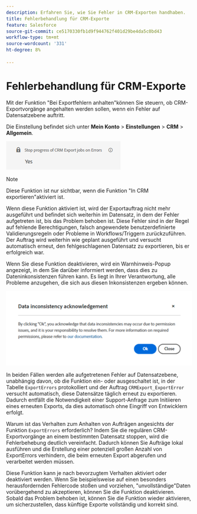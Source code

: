 ```yaml
---
description: Erfahren Sie, wie Sie Fehler in CRM-Exporten handhaben.
title: Fehlerbehandlung für CRM-Exporte
feature: Salesforce
source-git-commit: ce5170330fb1d9f944762f401d29be4da5c0bd43
workflow-type: tm+mt
source-wordcount: '331'
ht-degree: 8%

---
```


# Fehlerbehandlung für CRM-Exporte

Mit der Funktion &quot;Bei Exportfehlern anhalten&quot;können Sie steuern, ob CRM-Exportvorgänge angehalten werden sollen, wenn ein Fehler auf Datensatzebene auftritt.

Die Einstellung befindet sich unter **Mein Konto** > **Einstellungen** > **CRM** > **Allgemein**.

![Pause bei Exportfehlern](assets/stop-progress.png)

>[!NOTE]
>
>Diese Funktion ist nur sichtbar, wenn die Funktion &quot;In CRM exportieren&quot;aktiviert ist.

Wenn diese Funktion aktiviert ist, wird der Exportauftrag nicht mehr ausgeführt und befindet sich weiterhin im Datensatz, in dem der Fehler aufgetreten ist, bis das Problem behoben ist. Diese Fehler sind in der Regel auf fehlende Berechtigungen, falsch angewendete benutzerdefinierte Validierungsregeln oder Probleme in Workflows/Triggern zurückzuführen. Der Auftrag wird weiterhin wie geplant ausgeführt und versucht automatisch erneut, den fehlgeschlagenen Datensatz zu exportieren, bis er erfolgreich war.

Wenn Sie diese Funktion deaktivieren, wird ein Warnhinweis-Popup angezeigt, in dem Sie darüber informiert werden, dass dies zu Dateninkonsistenzen führen kann. Es liegt in Ihrer Verantwortung, alle Probleme anzugehen, die sich aus diesen Inkonsistenzen ergeben können.

![Warnung zur Dateninkonsistenz](assets/data-inconsistency.png)

In beiden Fällen werden alle aufgetretenen Fehler auf Datensatzebene, unabhängig davon, ob die Funktion ein- oder ausgeschaltet ist, in der Tabelle `ExportErrors` protokolliert und der Auftrag `CRMExport_ExportError` versucht automatisch, diese Datensätze täglich erneut zu exportieren. Dadurch entfällt die Notwendigkeit einer Support-Anfrage zum Initiieren eines erneuten Exports, da dies automatisch ohne Eingriff von Entwicklern erfolgt.

Warum ist das Verhalten zum Anhalten von Aufträgen angesichts der Funktion `ExportErrors` erforderlich? Indem Sie die regulären CRM-Exportvorgänge an einem bestimmten Datensatz stoppen, wird die Fehlerbehebung deutlich vereinfacht. Dadurch können Sie Aufträge lokal ausführen und die Erstellung einer potenziell großen Anzahl von ExportErrors verhindern, die beim erneuten Export abgerufen und verarbeitet werden müssen.

Diese Funktion kann je nach bevorzugtem Verhalten aktiviert oder deaktiviert werden. Wenn Sie beispielsweise auf einen besonders herausfordernden Fehlercode stoßen und vorziehen, &quot;unvollständige&quot;Daten vorübergehend zu akzeptieren, können Sie die Funktion deaktivieren. Sobald das Problem behoben ist, können Sie die Funktion wieder aktivieren, um sicherzustellen, dass künftige Exporte vollständig und korrekt sind.
